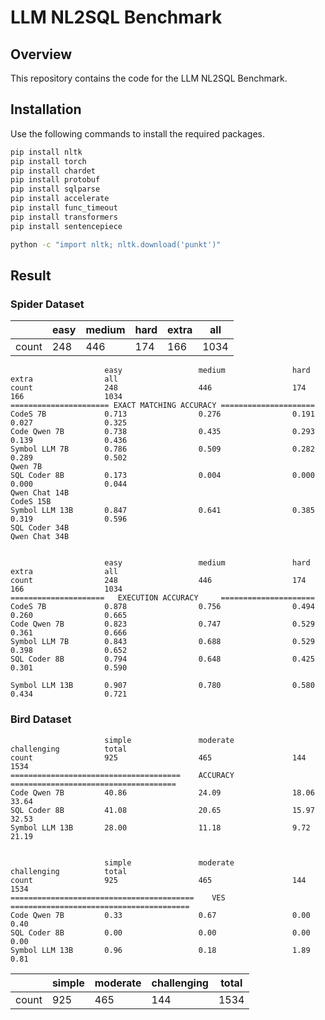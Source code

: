 # LLM NL2SQL Benchmark

## Overview

This repository contains the code for the LLM NL2SQL Benchmark. 

## Installation

Use the following commands to install the required packages.

```sh
pip install nltk
pip install torch
pip install chardet
pip install protobuf
pip install sqlparse
pip install accelerate
pip install func_timeout
pip install transformers
pip install sentencepiece

python -c "import nltk; nltk.download('punkt')"
```

## Result

### Spider Dataset


|                     | easy | medium | hard | extra | all |
|---------------------|------|--------|------|-------|-----|
| count               | 248  | 446    | 174  | 166   | 1034|

```
                     easy                 medium               hard                 extra                all                 
count                248                  446                  174                  166                  1034 
====================== EXACT MATCHING ACCURACY =====================
CodeS 7B             0.713                0.276                0.191                0.027                0.325
Code Qwen 7B         0.738                0.435                0.293                0.139                0.436
Symbol LLM 7B        0.786                0.509                0.282                0.289                0.502
Qwen 7B
SQL Coder 8B         0.173                0.004                0.000                0.000                0.044
Qwen Chat 14B
CodeS 15B
Symbol LLM 13B       0.847                0.641                0.385                0.319                0.596
SQL Coder 34B
Qwen Chat 34B


                     easy                 medium               hard                 extra                all                 
count                248                  446                  174                  166                  1034                
=====================   EXECUTION ACCURACY     =====================
CodeS 7B             0.878                0.756                0.494                0.260                0.665
Code Qwen 7B         0.823                0.747                0.529                0.361                0.666
Symbol LLM 7B        0.843                0.688                0.529                0.398                0.652
SQL Coder 8B         0.794                0.648                0.425                0.301                0.590

Symbol LLM 13B       0.907                0.780                0.580                0.434                0.721
```


### Bird Dataset

```
                     simple               moderate             challenging          total               
count                925                  465                  144                  1534                
======================================    ACCURACY    =====================================  
Code Qwen 7B         40.86                24.09                18.06                33.64
SQL Coder 8B         41.08                20.65                15.97                32.53
Symbol LLM 13B       28.00                11.18                9.72                 21.19


                     simple               moderate             challenging          total               
count                925                  465                  144                  1534                
=========================================    VES   ========================================
Code Qwen 7B         0.33                 0.67                 0.00                 0.40
SQL Coder 8B         0.00                 0.00                 0.00                 0.00
Symbol LLM 13B       0.96                 0.18                 1.89                 0.81
```


|                     | simple | moderate | challenging | total |
|---------------------|--------|----------|-------------|-------|
| count               | 925    | 465      | 144         | 1534  |

